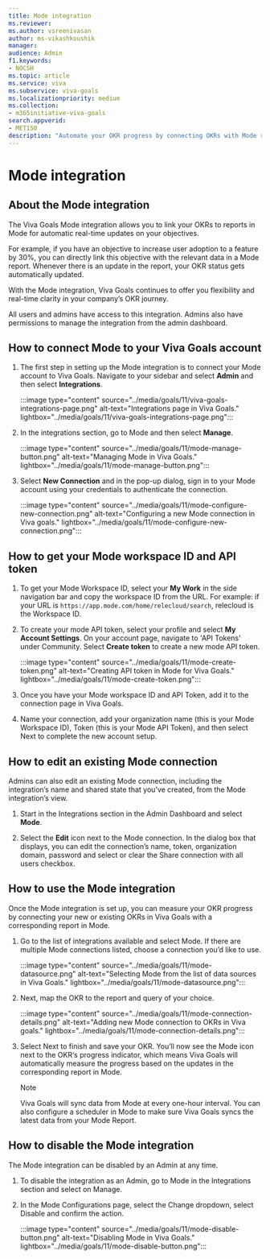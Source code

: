 ```yaml
---
title: Mode integration
ms.reviewer: 
ms.author: vsreenivasan
author: ms-vikashkoushik
manager: 
audience: Admin
f1.keywords:
- NOCSH
ms.topic: article
ms.service: viva
ms.subservice: viva-goals
ms.localizationpriority: medium
ms.collection:  
- m365initiative-viva-goals  
search.appverid:
- MET150
description: "Automate your OKR progress by connecting OKRs with Mode reports."
---
```


# Mode integration

## About the Mode integration

The Viva Goals Mode integration allows you to link your OKRs to reports in Mode for automatic real-time updates on your objectives. 

For example, if you have an objective to increase user adoption to a feature by 30%, you can directly link this objective with the relevant data in a Mode report. Whenever there is an update in the report, your OKR status gets automatically updated. 

With the Mode integration, Viva Goals continues to offer you flexibility and real-time clarity in your company’s OKR journey. 

All users and admins have access to this integration. Admins also have permissions to manage the integration from the admin dashboard. 

## How to connect Mode to your Viva Goals account

1. The first step in setting up the Mode integration is to connect your Mode account to Viva Goals. Navigate to your sidebar and select **Admin** and then select **Integrations**.

    :::image type="content" source="../media/goals/11/viva-goals-integrations-page.png" alt-text="Integrations page in Viva Goals." lightbox="../media/goals/11/viva-goals-integrations-page.png":::

2. In the integrations section, go to Mode and then select **Manage**.

    :::image type="content" source="../media/goals/11/mode-manage-button.png" alt-text="Managing Mode in Viva Goals." lightbox="../media/goals/11/mode-manage-button.png":::

3. Select **New Connection** and in the pop-up dialog, sign in to your Mode account using your credentials to authenticate the connection. 

    :::image type="content" source="../media/goals/11/mode-configure-new-connection.png" alt-text="Configuring a new Mode connection in Viva goals." lightbox="../media/goals/11/mode-configure-new-connection.png":::

## How to get your Mode workspace ID and API token

1. To get your Mode Workspace ID, select your **My Work** in the side navigation bar and copy the workspace ID from the URL. For example: if your URL is ```https://app.mode.com/home/relecloud/search```, relecloud is the Workspace ID.  

2. To create your mode API token, select your profile and select **My Account Settings**. On your account page, navigate to 'API Tokens' under Community. Select **Create token** to create a new mode API token.

    :::image type="content" source="../media/goals/11/mode-create-token.png" alt-text="Creating API token in Mode for Viva Goals." lightbox="../media/goals/11/mode-create-token.png":::

3. Once you have your Mode workspace ID and API Token, add it to the connection page in Viva Goals. 

4. Name your connection, add your organization name (this is your Mode Workspace ID), Token (this is your Mode API Token), and then select Next to complete the new account setup. 

## How to edit an existing Mode connection

Admins can also edit an existing Mode connection, including the integration’s name and shared state that you’ve created, from the Mode integration’s view. 

1. Start in the Integrations section in the Admin Dashboard and select **Mode**. 

2. Select the **Edit** icon next to the Mode connection. In the dialog box that displays, you can edit the connection’s name, token, organization domain, password and select or clear the Share connection with all users checkbox.

## How to use the Mode integration

Once the Mode integration is set up, you can measure your OKR progress by connecting your new or existing OKRs in Viva Goals with a corresponding report in Mode. 

1. Go to the list of integrations available and select Mode. If there are multiple Mode connections listed, choose a connection you’d like to use. 

    :::image type="content" source="../media/goals/11/mode-datasource.png" alt-text="Selecting Mode from the list of data sources in Viva Goals." lightbox="../media/goals/11/mode-datasource.png":::

2. Next, map the OKR to the report and query of your choice. 

    :::image type="content" source="../media/goals/11/mode-connection-details.png" alt-text="Adding new Mode connection to OKRs in Viva goals." lightbox="../media/goals/11/mode-connection-details.png":::

3. Select Next to finish and save your OKR. You’ll now see the Mode icon next to the OKR‘s progress indicator, which means Viva Goals will automatically measure the progress based on the updates in the corresponding report in Mode. 

    > [!NOTE]
    > Viva Goals will sync data from Mode at every one-hour interval. You can also configure a scheduler in Mode to make sure Viva Goals syncs the latest data from your Mode Report.  

## How to disable the Mode integration

The Mode integration can be disabled by an Admin at any time. 

1. To disable the integration as an Admin, go to Mode in the Integrations section and select on Manage. 
2. In the Mode Configurations page, select the Change dropdown, select Disable and confirm the action.

    :::image type="content" source="../media/goals/11/mode-disable-button.png" alt-text="Disabling Mode in Viva Goals." lightbox="../media/goals/11/mode-disable-button.png":::
